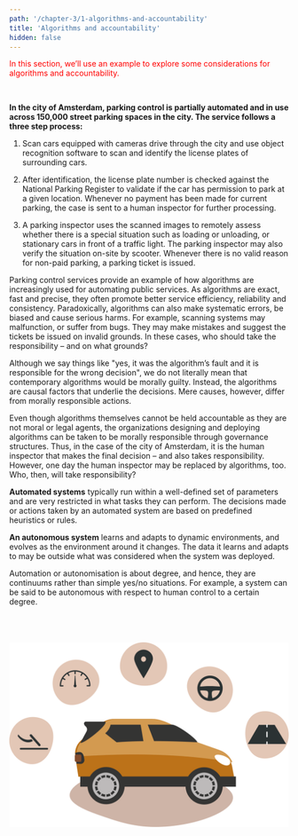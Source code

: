 ```yaml
---
path: '/chapter-3/1-algorithms-and-accountability'
title: 'Algorithms and accountability'
hidden: false
---
```


<hero-icon heroIcon='chap3'/>

<p style="color:red;">In this section, we’ll use an example to explore some considerations for algorithms and accountability.</p>

<br>

<text-box name="" icon="techIcon">

**In the city of Amsterdam,  parking control is partially automated and in use across 150,000 street parking spaces in the city. The service follows a three step process:**

1) Scan cars equipped with cameras drive through the city and use object recognition software to scan and identify the license plates of surrounding cars.

2) After identification, the license plate number is checked against the National Parking Register to validate if the car has permission to park at a given location. Whenever no payment has been made for current parking, the case is sent to a human inspector for further processing.

3) A parking inspector uses the scanned images to remotely assess whether there is a special situation such as loading or unloading, or stationary cars in front of a traffic light. The parking inspector may also verify the situation on-site by scooter. Whenever there is no valid reason for non-paid parking, a parking ticket is issued.

</text-box>

<styled-text>

Parking control services provide an example of how algorithms are increasingly used for automating public services.  As algorithms are exact, fast and precise, they often promote better service efficiency, reliability and consistency.  Paradoxically, algorithms can also make systematic errors, be biased and cause serious harms. For example, scanning systems may malfunction, or suffer from bugs. They may make mistakes and suggest the tickets be issued on invalid grounds. In these cases, who should take the responsibility – and on what grounds?

Although we say things like "yes, it was the algorithm’s fault and it is responsible for the wrong decision", we do not literally mean that contemporary algorithms would be morally guilty. Instead, the algorithms are causal factors that underlie the decisions. Mere causes, however, differ from morally responsible actions.

Even though algorithms themselves cannot be held accountable as they are not moral or legal agents, the organizations designing and deploying algorithms can be taken to be morally responsible through governance structures. Thus, in the case of the city of Amsterdam, it is the human inspector that makes the final decision – and also takes responsibility. However, one day the human inspector may be replaced by algorithms, too. Who, then, will take responsibility?

</styled-text>

<text-box icon="techIcon" name="Automated vs. autonomous decision making">

**Automated systems** typically run within a well-defined set of parameters and are very restricted in what tasks they can perform. The decisions made or actions taken by an automated system are based on predefined heuristics or rules.

**An autonomous system** learns and adapts to dynamic environments, and evolves as the environment around it changes. The data  it learns and adapts to may be outside what was considered when the system was deployed.

Automation or autonomisation is about degree, and hence, they are continuums rather than simple yes/no situations. For example, a system can be said to be autonomous with respect to human control to a certain degree.

<br/>
<br/>
<br/>

<img src=../../src/assets/levels-automatisation.svg alt="Levels of automatisation" style="width: 700px">

</text-box>
